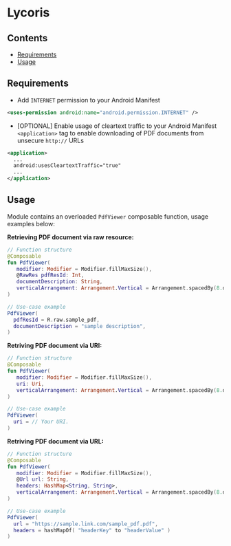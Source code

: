 # Lycoris

## Contents
* [Requirements](#Requrements)
* [Usage](#Usage)

## Requirements

- Add `INTERNET` permission to your Android Manifest
```xml
<uses-permission android:name="android.permission.INTERNET" />
```

- [OPTIONAL] Enable usage of cleartext traffic to your Android Manifest `<application>` tag to enable downloading of PDF documents from unsecure `http://` URLs
```xml
<application>
  ...
  android:usesCleartextTraffic="true"
  ...
</application>
```

## Usage
Module contains an overloaded `PdfViewer` composable function, usage examples below:

**Retrieving PDF document via raw resource:**
```kotlin
// Function structure
@Composable
fun PdfViewer(
   modifier: Modifier = Modifier.fillMaxSize(),
   @RawRes pdfResId: Int,
   documentDescription: String,
   verticalArrangement: Arrangement.Vertical = Arrangement.spacedBy(8.dp)
)

// Use-case example
PdfViewer(
  pdfResId = R.raw.sample_pdf, 
  documentDescription = "sample description",
)
```

**Retriving PDF document via URI:**
```kotlin
// Function structure
@Composable
fun PdfViewer(
   modifier: Modifier = Modifier.fillMaxSize(),
   uri: Uri,
   verticalArrangement: Arrangement.Vertical = Arrangement.spacedBy(8.dp)
)

// Use-case example
PdfViewer(
  uri = // Your URI.
)
```

**Retriving PDF document via URL:**
```kotlin
// Function structure
@Composable
fun PdfViewer(
   modifier: Modifier = Modifier.fillMaxSize(),
   @Url url: String,
   headers: HashMap<String, String>,
   verticalArrangement: Arrangement.Vertical = Arrangement.spacedBy(8.dp)
)

// Use-case example
PdfViewer(
  url = "https://sample.link.com/sample_pdf.pdf",
  headers = hashMapOf( "headerKey" to "headerValue" )
)
```
